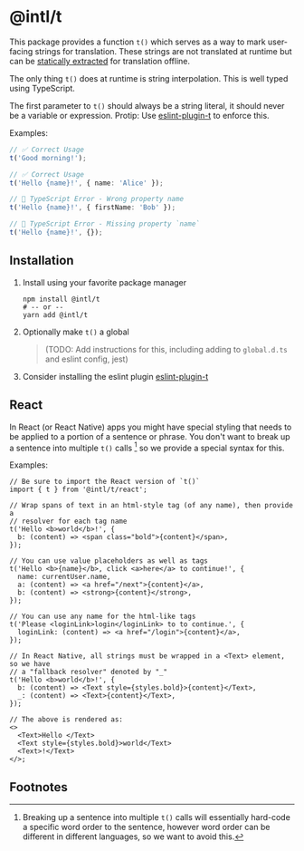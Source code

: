 # @intl/t

This package provides a function `t()` which serves as a way to mark user-facing strings for translation. These strings are not translated at runtime but can be [statically extracted](https://github.com/gilbsgilbs/babel-plugin-i18next-extract) for translation offline.

The only thing `t()` does at runtime is string interpolation. This is well typed using TypeScript.

The first parameter to `t()` should always be a string literal, it should never be a variable or expression. Protip: Use [eslint-plugin-t](https://www.npmjs.com/package/eslint-plugin-t) to enforce this.

Examples:

```ts
// ✅ Correct Usage
t('Good morning!');

// ✅ Correct Usage
t('Hello {name}!', { name: 'Alice' });

// 🚫 TypeScript Error - Wrong property name
t('Hello {name}!', { firstName: 'Bob' });

// 🚫 TypeScript Error - Missing property `name`
t('Hello {name}!', {});
```

## Installation

1. Install using your favorite package manager

   ```
   npm install @intl/t
   # -- or --
   yarn add @intl/t
   ```

2. Optionally make `t()` a global

   > (TODO: Add instructions for this, including adding to `global.d.ts` and eslint config, jest)

3. Consider installing the eslint plugin [eslint-plugin-t](https://www.npmjs.com/package/eslint-plugin-t)

## React

In React (or React Native) apps you might have special styling that needs to be applied to a portion of a sentence or phrase. You don't want to break up a sentence into multiple `t()` calls [^1] so we provide a special syntax for this.

Examples:

```tsx
// Be sure to import the React version of `t()`
import { t } from '@intl/t/react';

// Wrap spans of text in an html-style tag (of any name), then provide a
// resolver for each tag name
t('Hello <b>world</b>!', {
  b: (content) => <span class="bold">{content}</span>,
});

// You can use value placeholders as well as tags
t('Hello <b>{name}</b>, click <a>here</a> to continue!', {
  name: currentUser.name,
  a: (content) => <a href="/next">{content}</a>,
  b: (content) => <strong>{content}</strong>,
});

// You can use any name for the html-like tags
t('Please <loginLink>login</loginLink> to to continue.', {
  loginLink: (content) => <a href="/login">{content}</a>,
});

// In React Native, all strings must be wrapped in a <Text> element, so we have
// a "fallback resolver" denoted by "_"
t('Hello <b>world</b>!', {
  b: (content) => <Text style={styles.bold}>{content}</Text>,
  _: (content) => <Text>{content}</Text>,
});

// The above is rendered as:
<>
  <Text>Hello </Text>
  <Text style={styles.bold}>world</Text>
  <Text>!</Text>
</>;
```

## Footnotes

[^1]: Breaking up a sentence into multiple `t()` calls will essentially hard-code a specific word order to the sentence, however word order can be different in different languages, so we want to avoid this.
